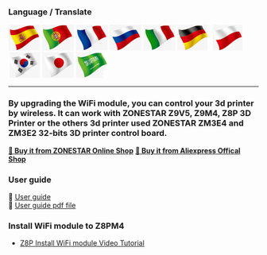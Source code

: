 ### Language / Translate
[![](../lanpic/ES.png)](https://github-com.translate.goog/ZONESTAR3D/Upgrade-kit-guide/tree/main/WiFi?_x_tr_sl=en&_x_tr_tl=es)
[![](../lanpic/PT.png)](https://github-com.translate.goog/ZONESTAR3D/Upgrade-kit-guide/tree/main/WiFi?_x_tr_sl=en&_x_tr_tl=pt)
[![](../lanpic/FR.png)](https://github-com.translate.goog/ZONESTAR3D/Upgrade-kit-guide/tree/main/WiFi?_x_tr_sl=en&_x_tr_tl=fr)
[![](../lanpic/RU.png)](https://github-com.translate.goog/ZONESTAR3D/Upgrade-kit-guide/tree/main/WiFi?_x_tr_sl=en&_x_tr_tl=ru)
[![](../lanpic/IT.png)](https://github-com.translate.goog/ZONESTAR3D/Upgrade-kit-guide/tree/main/WiFi?_x_tr_sl=en&_x_tr_tl=it)
[![](../lanpic/DE.png)](https://github-com.translate.goog/ZONESTAR3D/Upgrade-kit-guide/tree/main/WiFi?_x_tr_sl=en&_x_tr_tl=de)
[![](../lanpic/PL.png)](https://github-com.translate.goog/ZONESTAR3D/Upgrade-kit-guide/tree/main/WiFi?_x_tr_sl=en&_x_tr_tl=pl)
[![](../lanpic/KR.png)](https://github-com.translate.goog/ZONESTAR3D/Upgrade-kit-guide/tree/main/WiFi?_x_tr_sl=en&_x_tr_tl=ko)
[![](../lanpic/JP.png)](https://github-com.translate.goog/ZONESTAR3D/Upgrade-kit-guide/tree/main/WiFi?_x_tr_sl=en&_x_tr_tl=ja)
[![](../lanpic/SA.png)](https://github-com.translate.goog/ZONESTAR3D/Upgrade-kit-guide/tree/main/WiFi?_x_tr_sl=en&_x_tr_tl=ar)

------
### By upgrading the WiFi module, you can control your 3d printer by wireless. It can work with ZONESTAR Z9V5, Z9M4, Z8P 3D Printer or the others 3d printer used ZONESTAR ZM3E4 and ZM3E2 32-bits 3D printer control board.
[**:gift: Buy it from ZONESTAR Online Shop**](https://bit.ly/3rB7mx1)
[**:gift: Buy it from Aliexpress Offical Shop**](https://bit.ly/3i7aX4o)

### User guide
:book: [User guide](./WiFi_User_Guide.md)  
:green_book: [User guide pdf file](./WiFi_User_Guide.pdf)  

### Install WiFi module to Z8PM4
- [Z8P Install WiFi module Video Tutorial](./Z8P+WiFi.mp4)
<!-- - :movie_camera: [Z9V5 Install WiFi module to ]() -->

